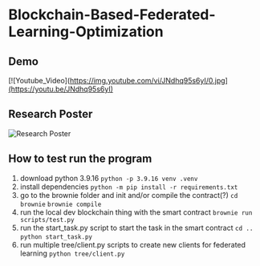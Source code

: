 # Blockchain-Based-Federated-Learning-Optimization

## Demo
[![Youtube_Video](https://img.youtube.com/vi/JNdhq95s6yI/0.jpg](https://youtu.be/JNdhq95s6yI)

## Research Poster
![Research  Poster](poster.png)

## How to test run the program
1. download python 3.9.16
```python -p 3.9.16 venv .venv```
2. install dependencies
```python -m pip install -r requirements.txt```
3. go to the brownie folder and init and/or compile the contract(?)
```cd brownie```
```brownie compile```
4. run the local dev blockchain thing with the smart contract
```brownie run scripts/test.py```
5. run the start_task.py script to start the task in the smart contract
```cd ..```
```python start_task.py```
6. run multiple tree/client.py scripts to create new clients for federated learning
```python tree/client.py```
